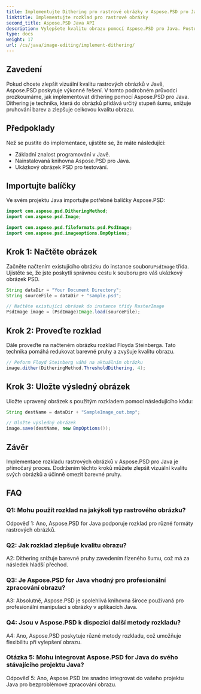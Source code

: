 ```yaml
---
title: Implementujte Dithering pro rastrové obrázky v Aspose.PSD pro Javu
linktitle: Implementujte rozklad pro rastrové obrázky
second_title: Aspose.PSD Java API
description: Vylepšete kvalitu obrazu pomocí Aspose.PSD pro Java. Postupujte podle našeho podrobného průvodce pro implementaci ditheringu a odstranění barevných pruhů.
type: docs
weight: 17
url: /cs/java/image-editing/implement-dithering/
---
```

## Zavedení

Pokud chcete zlepšit vizuální kvalitu rastrových obrázků v Javě, Aspose.PSD poskytuje výkonné řešení. V tomto podrobném průvodci prozkoumáme, jak implementovat dithering pomocí Aspose.PSD pro Java. Dithering je technika, která do obrázků přidává určitý stupeň šumu, snižuje pruhování barev a zlepšuje celkovou kvalitu obrazu.

## Předpoklady

Než se pustíte do implementace, ujistěte se, že máte následující:

- Základní znalost programování v Javě.
- Nainstalovaná knihovna Aspose.PSD pro Java.
- Ukázkový obrázek PSD pro testování.

## Importujte balíčky

Ve svém projektu Java importujte potřebné balíčky Aspose.PSD:

```java
import com.aspose.psd.DitheringMethod;
import com.aspose.psd.Image;

import com.aspose.psd.fileformats.psd.PsdImage;
import com.aspose.psd.imageoptions.BmpOptions;
```

## Krok 1: Načtěte obrázek

 Začněte načtením existujícího obrázku do instance souboru`PsdImage` třída. Ujistěte se, že jste poskytli správnou cestu k souboru pro váš ukázkový obrázek PSD.

```java
String dataDir = "Your Document Directory";
String sourceFile = dataDir + "sample.psd";

// Načtěte existující obrázek do instance třídy RasterImage
PsdImage image = (PsdImage)Image.load(sourceFile);
```

## Krok 2: Proveďte rozklad

Dále proveďte na načteném obrázku rozklad Floyda Steinberga. Tato technika pomáhá redukovat barevné pruhy a zvyšuje kvalitu obrazu.

```java
// Peform Floyd Steinberg váhá na aktuálním obrázku
image.dither(DitheringMethod.ThresholdDithering, 4);
```

## Krok 3: Uložte výsledný obrázek

Uložte upravený obrázek s použitým rozkladem pomocí následujícího kódu:

```java
String destName = dataDir + "SampleImage_out.bmp";

// Uložte výsledný obrázek
image.save(destName, new BmpOptions());
```

## Závěr

Implementace rozkladu rastrových obrázků v Aspose.PSD pro Java je přímočarý proces. Dodržením těchto kroků můžete zlepšit vizuální kvalitu svých obrázků a účinně omezit barevné pruhy.

## FAQ

### Q1: Mohu použít rozklad na jakýkoli typ rastrového obrázku?

Odpověď 1: Ano, Aspose.PSD for Java podporuje rozklad pro různé formáty rastrových obrázků.

### Q2: Jak rozklad zlepšuje kvalitu obrazu?

A2: Dithering snižuje barevné pruhy zavedením řízeného šumu, což má za následek hladší přechod.

### Q3: Je Aspose.PSD for Java vhodný pro profesionální zpracování obrazu?

A3: Absolutně, Aspose.PSD je spolehlivá knihovna široce používaná pro profesionální manipulaci s obrázky v aplikacích Java.

### Q4: Jsou v Aspose.PSD k dispozici další metody rozkladu?

A4: Ano, Aspose.PSD poskytuje různé metody rozkladu, což umožňuje flexibilitu při vylepšení obrazu.

### Otázka 5: Mohu integrovat Aspose.PSD for Java do svého stávajícího projektu Java?

Odpověď 5: Ano, Aspose.PSD lze snadno integrovat do vašeho projektu Java pro bezproblémové zpracování obrazu.